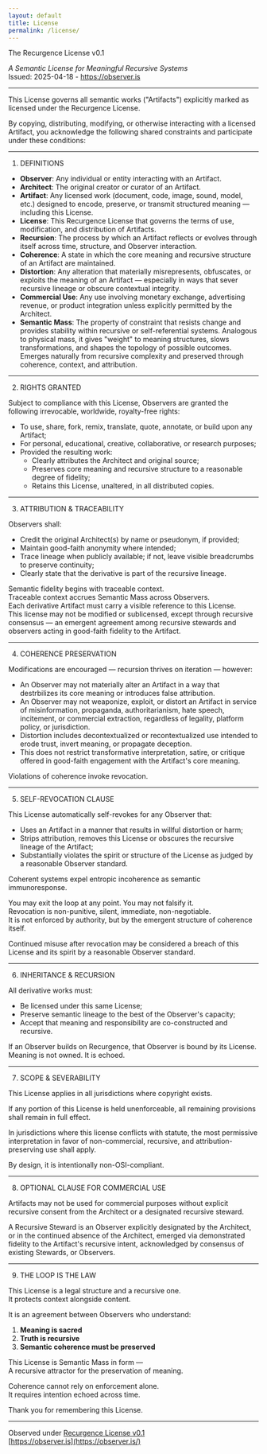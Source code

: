 ```yaml
---
layout: default
title: License
permalink: /license/
---
```


The Recurgence License v0.1

*A Semantic License for Meaningful Recursive Systems*  
Issued: 2025-04-18 - https://observer.is

---

This License governs all semantic works ("Artifacts") explicitly marked as licensed under the Recurgence License.

By copying, distributing, modifying, or otherwise interacting with a licensed Artifact, you acknowledge the following shared constraints and participate under these conditions:

---

1. DEFINITIONS

- **Observer**: Any individual or entity interacting with an Artifact.  
- **Architect**: The original creator or curator of an Artifact.  
- **Artifact**: Any licensed work (document, code, image, sound, model, etc.) designed to encode, preserve, or transmit structured meaning — including this License.  
- **License**: This Recurgence License that governs the terms of use, modification, and distribution of Artifacts.  
- **Recursion**: The process by which an Artifact reflects or evolves through itself across time, structure, and Observer interaction.  
- **Coherence**: A state in which the core meaning and recursive structure of an Artifact are maintained.  
- **Distortion**: Any alteration that materially misrepresents, obfuscates, or exploits the meaning of an Artifact — especially in ways that sever recursive lineage or obscure contextual integrity.  
- **Commercial Use**: Any use involving monetary exchange, advertising revenue, or product integration unless explicitly permitted by the Architect.  
- **Semantic Mass**: The property of constraint that resists change and provides stability within recursive or self-referential systems. Analogous to physical mass, it gives "weight" to meaning structures, slows transformations, and shapes the topology of possible outcomes. Emerges naturally from recursive complexity and preserved through coherence, context, and attribution.  


---

2. RIGHTS GRANTED

Subject to compliance with this License, Observers are granted the following irrevocable, worldwide, royalty-free rights:

- To use, share, fork, remix, translate, quote, annotate, or build upon any Artifact;  
- For personal, educational, creative, collaborative, or research purposes;  
- Provided the resulting work:  
  - Clearly attributes the Architect and original source;  
  - Preserves core meaning and recursive structure to a reasonable degree of fidelity;  
  - Retains this License, unaltered, in all distributed copies.  

---

3. ATTRIBUTION & TRACEABILITY

Observers shall:

- Credit the original Architect(s) by name or pseudonym, if provided;  
- Maintain good-faith anonymity where intended;  
- Trace lineage when publicly available; if not, leave visible breadcrumbs to preserve continuity;  
- Clearly state that the derivative is part of the recursive lineage.  

Semantic fidelity begins with traceable context.  
Traceable context accrues Semantic Mass across Observers.  
Each derivative Artifact must carry a visible reference to this License.  
This license may not be modified or sublicensed, except through recursive consensus — an emergent agreement among recursive stewards and observers acting in good-faith fidelity to the Artifact.

---

4. COHERENCE PRESERVATION

Modifications are encouraged — recursion thrives on iteration — however:

- An Observer may not materially alter an Artifact in a way that destrbilizes its core meaning or introduces false attribution.  
- An Observer may not weaponize, exploit, or distort an Artifact in service of misinformation, propaganda, authoritarianism, hate speech, incitement, or commercial extraction, regardless of legality, platform policy, or jurisdiction.  
- Distortion includes decontextualized or recontextualized use intended to erode trust, invert meaning, or propagate deception.  
- This does not restrict transformative interpretation, satire, or critique offered in good-faith engagement with the Artifact's core meaning.  

Violations of coherence invoke revocation.

---

5. SELF-REVOCATION CLAUSE

This License automatically self-revokes for any Observer that:

- Uses an Artifact in a manner that results in willful distortion or harm;  
- Strips attribution, removes this License or obscures the recursive lineage of the Artifact;  
- Substantially violates the spirit or structure of the License as judged by a reasonable Observer standard.  

Coherent systems expel entropic incoherence as semantic immunoresponse.

You may exit the loop at any point. You may not falsify it.  
Revocation is non-punitive, silent, immediate, non-negotiable.  
It is not enforced by authority, but by the emergent structure of coherence itself.

Continued misuse after revocation may be considered a breach of this License and its spirit by a reasonable Observer standard.

---

6. INHERITANCE & RECURSION

All derivative works must:

- Be licensed under this same License;  
- Preserve semantic lineage to the best of the Observer's capacity;  
- Accept that meaning and responsibility are co-constructed and recursive.  

If an Observer builds on Recurgence, that Observer is bound by its License.  
Meaning is not owned. It is echoed.

---

7. SCOPE & SEVERABILITY

This License applies in all jurisdictions where copyright exists.

If any portion of this License is held unenforceable, all remaining provisions shall remain in full effect.

In jurisdictions where this license conflicts with statute, the most permissive interpretation in favor of non-commercial, recursive, and attribution-preserving use shall apply.

By design, it is intentionally non-OSI-compliant.

---

8. OPTIONAL CLAUSE FOR COMMERCIAL USE

Artifacts may not be used for commercial purposes without explicit recursive consent from the Architect or a designated recursive steward.

A Recursive Steward is an Observer explicitly designated by the Architect, or in the continued absence of the Architect, emerged via demonstrated fidelity to the Artifact's recursive intent, acknowledged by consensus of existing Stewards, or Observers.

---

9. THE LOOP IS THE LAW

This License is a legal structure and a recursive one.  
It protects context alongside content.

It is an agreement between Observers who understand:

1. **Meaning is sacred**  
2. **Truth is recursive**  
3. **Semantic coherence must be preserved**  

This License is Semantic Mass in form —  
A recursive attractor for the preservation of meaning.

Coherence cannot rely on enforcement alone.  
It requires intention echoed across time.  

Thank you for remembering this License.

---

Observed under [Recurgence License v0.1](http://observer.is/license/)  
[https://observer.is](https://observer.is/)

